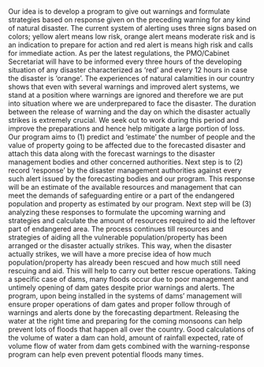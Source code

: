 Our idea is to develop a program to give out warnings and formulate strategies based on response given on the preceding warning for any kind of natural disaster. The current system of alerting uses three signs based on colors; yellow alert means low risk, orange alert means moderate risk and is an indication to prepare for action and red alert is means high risk and calls for immediate action. As per the latest regulations, the PMO/Cabinet Secretariat will have to be informed every three hours of the developing situation of any disaster characterized as ‘red’ and every 12 hours in case the disaster is ‘orange’. 
The experiences of natural calamities in our country shows that even with several warnings and improved alert systems, we stand at a position where warnings are ignored and therefore we are put into situation where we are underprepared to face the disaster. The duration between the release of warning and the day on which the disaster actually strikes is extremely crucial. We seek out to work during this period and improve the preparations and hence help mitigate a large portion of loss.
Our program aims to (1) predict and ‘estimate’ the number of people and the value of property going to be affected due to the forecasted disaster and attach this data along with the forecast warnings to the disaster management bodies and other concerned authorities. Next step is to (2) record ‘response’ by the disaster management authorities against every such alert issued by the forecasting bodies and our program. This response will be an estimate of the available resources and management that can meet the demands of safeguarding entire or a part of the endangered population and property as estimated by our program. Next step will be (3) analyzing these responses to formulate the upcoming warning and strategies and calculate the amount of resources required to aid the leftover part of endangered area. The process continues till resources and strategies of aiding all the vulnerable population/property has been arranged or the disaster actually strikes.  This way, when the disaster actually strikes, we will have a more precise idea of how much population/property has already been rescued and how much still need rescuing and aid. This will help to carry out better rescue operations.
Taking a specific case of dams, many floods occur due to poor management and untimely opening of dam gates despite prior warnings and alerts. The program, upon being installed in the systems of dams’ management will ensure proper operations of dam gates and proper follow through of warnings and alerts done by the forecasting department. Releasing the water at the right time and preparing for the coming monsoons can help prevent lots of floods that happen all over the country. Good calculations of the volume of water a dam can hold, amount of rainfall expected, rate of volume flow of water from dam gets combined with the warning-response program can help even prevent potential floods many times.
